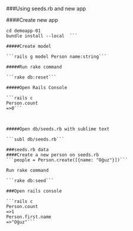 ###Using seeds.rb and new app 

####Create new app
```rails new demoapp-01 -B -T  
cd demoapp-01  
bundle install --local  ```

#####Create model 

```rails g model Person name:string```

#####Run rake command 

```rake db:reset```

#####Open Rails Console

```rails c
Person.count
=>0```



#####Open db/seeds.rb with sublime text

```subl db/seeds.rb```

###seeds.rb data 
####Create a new person on seeds.rb
```people = Person.create([{name: "Oğuz"}])```

Run rake command

```rake db:seed```

###Open rails console

```rails c
Person.count
=>1
Person.first.name
=>"Oğuz"```




